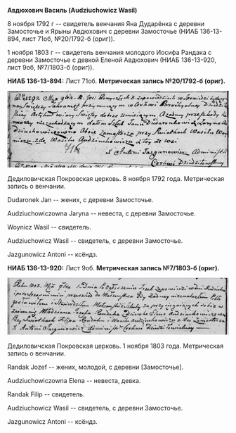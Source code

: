 **Авдюхович Василь (Audziuchowicz Wasil)**

8 ноября 1792 г -- свидетель венчания Яна Дударёнка с деревни Замосточье
и Ярыны Авдюхович с деревни Замосточье (НИАБ 136-13-894, лист 71об,
№20/1792-б (ориг)).

1 ноября 1803 г -- свидетель венчания молодого Иосифа Рандака с деревни
Замосточье с девкой Еленой Авдюхович (НИАБ 136-13-920, лист 9об,
№7/1803-б (ориг)).

**НИАБ 136-13-894:** Лист 71об. **Метрическая запись №20/1792-б
(ориг).**

![](./media/84b1f86096d321dc723a0b1e06f3f31d92cdbba5.png)

Дедиловичская Покровская церковь. 8 ноября 1792 года. Метрическая запись
о венчании.

Dudaronek Jan -- жених, с деревни Замосточье.

Audziuchowiczowna Jaryna -- невеста, с деревни Замосточье.

Woynicz Wasil -- свидетель.

Audziuchowicz Wasil -- свидетель, с деревни Замосточье.

Jazgunowicz Antoni -- ксёндз.

**НИАБ 136-13-920:** Лист 9об. **Метрическая запись №7/1803-б (ориг).**

![](./media/82813512ae294afca03cb01d9f8ac07e10048fd8.png)

Дедиловичская Покровская церковь. 1 ноября 1803 года. Метрическая запись
о венчании.

Randak Jozef -- жених, молодой, с деревни \[Замосточье\].

Audziuchowiczowna Elena -- невеста, девка.

Randak Filip -- свидетель.

Audziuchowicz Wasil -- свидетель, с деревни Замосточье.

Jazgunowicz Antoni -- ксёндз.
